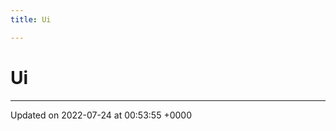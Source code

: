 ```yaml
---
title: Ui

---
```


# Ui








-------------------------------

Updated on 2022-07-24 at 00:53:55 +0000